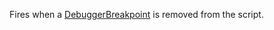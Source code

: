 Fires when a [DebuggerBreakpoint](https://developer.roblox.com/en-us/api-reference/class/DebuggerBreakpoint) is removed from the script.